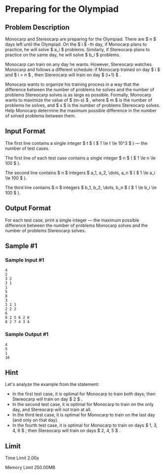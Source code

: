 # Preparing for the Olympiad

## Problem Description

Monocarp and Stereocarp are preparing for the Olympiad. There are $ n $ days left until the Olympiad. On the $ i $ -th day, if Monocarp plans to practice, he will solve $ a_i $ problems. Similarly, if Stereocarp plans to practice on the same day, he will solve $ b_i $ problems.

Monocarp can train on any day he wants. However, Stereocarp watches Monocarp and follows a different schedule: if Monocarp trained on day $ i $ and $ i < n $ , then Stereocarp will train on day $ (i+1) $ .

Monocarp wants to organize his training process in a way that the difference between the number of problems he solves and the number of problems Stereocarp solves is as large as possible. Formally, Monocarp wants to maximize the value of $ (m-s) $ , where $ m $ is the number of problems he solves, and $ s $ is the number of problems Stereocarp solves. Help Monocarp determine the maximum possible difference in the number of solved problems between them.

## Input Format

The first line contains a single integer $ t $ ( $ 1 \le t \le 10^3 $ ) — the number of test cases.

The first line of each test case contains a single integer $ n $ ( $ 1 \le n \le 100 $ ).

The second line contains $ n $ integers $ a_1, a_2, \dots, a_n $ ( $ 1 \le a_i \le 100 $ ).

The third line contains $ n $ integers $ b_1, b_2, \dots, b_n $ ( $ 1 \le b_i \le 100 $ ).

## Output Format

For each test case, print a single integer — the maximum possible difference between the number of problems Monocarp solves and the number of problems Stereocarp solves.

## Sample #1

### Sample Input #1

```
4
2
3 2
2 1
1
5
8
3
1 1 1
2 2 2
6
8 2 5 6 2 6
8 2 7 4 3 4
```

### Sample Output #1

```
4
5
1
16
```

## Hint

Let's analyze the example from the statement:

- In the first test case, it is optimal for Monocarp to train both days; then Stereocarp will train on day $ 2 $ .
- In the second test case, it is optimal for Monocarp to train on the only day, and Stereocarp will not train at all.
- In the third test case, it is optimal for Monocarp to train on the last day (and only on that day).
- In the fourth test case, it is optimal for Monocarp to train on days $ 1, 3, 4, 6 $ ; then Stereocarp will train on days $ 2, 4, 5 $ .

## Limit



Time Limit
2.00s

Memory Limit
250.00MB